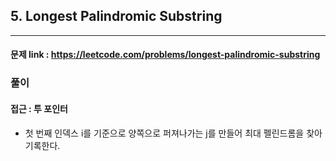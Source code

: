 ## 5. Longest Palindromic Substring

---

#### 문제 link : https://leetcode.com/problems/longest-palindromic-substring
### 풀이

#### 접근 : 투 포인터 
- 첫 번째 인덱스 i를 기준으로 양쪽으로 퍼져나가는 j를 만들어 최대 펠린드롬을 찾아 기록한다. 




